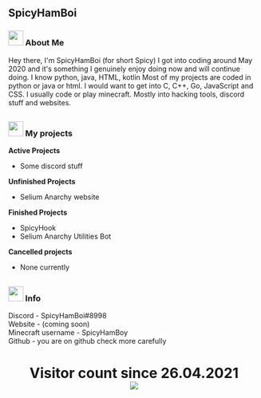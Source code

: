 ## SpicyHamBoi


<h3> <img src="https://emojis.slackmojis.com/emojis/images/1581539211/7808/party-blob.gif?1581539211" width="30"/> About Me </h3>
Hey there, I'm SpicyHamBoi (for short Spicy) I got into coding around May 2020 and it's something I genuinely enjoy doing now and will continue doing. I know python, java, HTML, kotlin Most of my projects are coded in python or java or html. I would want to get into C, C++, Go, JavaScript and CSS. I usually code or play minecraft. Mostly into hacking tools, discord stuff and websites. 

## <h3> <img src="https://emojis.slackmojis.com/emojis/images/1581539211/7808/party-blob.gif?1581539211" width="30"/> My projects</h3>
**Active Projects** <br>
- Some discord stuff

**Unfinished Projects** <br>
- Selium Anarchy website

**Finished Projects** <br>
- SpicyHook
- Selium Anarchy Utilities Bot

**Cancelled projects** <br>
- None currently

## <h3> <img src="https://emojis.slackmojis.com/emojis/images/1581539211/7808/party-blob.gif?1581539211" width="30"/> Info </h3>
Discord - SpicyHamBoi#8998 <br />
Website - (coming soon)<br />
Minecraft username - SpicyHamBoy <br />
Github - you are on github check more carefully

<p> 
  <h1 align="center">Visitor count since 26.04.2021<br>
  <img src="https://profile-counter.glitch.me/SpicyHamboi/count.svg" />
    </h1>
</p>
